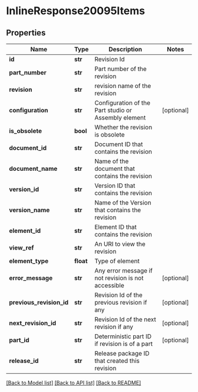 # InlineResponse20095Items

## Properties
Name | Type | Description | Notes
------------ | ------------- | ------------- | -------------
**id** | **str** | Revision Id | 
**part_number** | **str** | Part number of the revision | 
**revision** | **str** | revision name of the revision | 
**configuration** | **str** | Configuration of the Part studio or Assembly element | [optional] 
**is_obsolete** | **bool** | Whether the revision is obsolete | 
**document_id** | **str** | Document ID that contains the revision | 
**document_name** | **str** | Name of the document that contains the revision | 
**version_id** | **str** | Version ID that contains the revision | 
**version_name** | **str** | Name of the Version that contains the revision | 
**element_id** | **str** | Element ID that contains the revision | 
**view_ref** | **str** | An URI to view the revision | 
**element_type** | **float** | Type of element | 
**error_message** | **str** | Any error message if not revision is not accessible | [optional] 
**previous_revision_id** | **str** | Revision Id of the previous revision if any | [optional] 
**next_revision_id** | **str** | Revision Id of the next revision if any | [optional] 
**part_id** | **str** | Deterministic part ID if revision is of a part | [optional] 
**release_id** | **str** | Release package ID that created this revision | 

[[Back to Model list]](../README.md#documentation-for-models) [[Back to API list]](../README.md#documentation-for-api-endpoints) [[Back to README]](../README.md)


